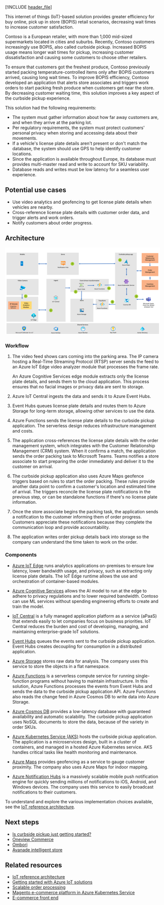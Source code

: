[!INCLUDE [header_file](../../../includes/sol-idea-header.md)]

This internet of things (IoT)-based solution provides greater efficiency for buy online, pick up in store (BOPIS) retail scenarios, decreasing wait times to increase customer satisfaction.

Contoso is a European retailer, with more than 1,000 mid-sized supermarkets located in cities and suburbs. Recently, Contoso customers increasingly use BOPIS, also called curbside pickup. Increased BOPIS usage means longer wait times for pickup, increasing customer dissatisfaction and causing some customers to choose other retailers.

To ensure that customers got the freshest produce, Contoso previously started packing temperature-controlled items only after BOPIS customers arrived, causing long wait times. To improve BOPIS efficiency, Contoso developed an application that alerts store associates and triggers work orders to start packing fresh produce when customers get near the store. By decreasing customer waiting time, this solution improves a key aspect of the curbside pickup experience.

This solution had the following requirements:

- The system must gather information about how far away customers are, and when they arrive at the parking lot.
- Per regulatory requirements, the system must protect customers' personal privacy when storing and accessing data about their movements.
- If a vehicle's license plate details aren't present or don't match the database, the system should use GPS to help identify customer locations.
- Since the application is available throughout Europe, its database must provides multi-master read and write to account for SKU variability.
- Database reads and writes must be low latency for a seamless user experience.

## Potential use cases

- Use video analytics and geofencing to get license plate details when vehicles are nearby.
- Cross-reference license plate details with customer order data, and trigger alerts and work orders.
- Notify customers about order progress.

## Architecture

![Architecture diagram showing the data flow for the buy-online-pick-up-in-store IoT solution.](media/bopis.png)

### Workflow

1. The video feed shows cars coming into the parking area. The IP camera hosting a Real-Time Streaming Protocol (RTSP) server sends the feed to an Azure IoT Edge video analyzer module that processes the frame rate.

   An Azure Cognitive Services edge module extracts only the license plate details, and sends them to the cloud application. This process ensures that no facial images or privacy data are sent to storage.

1. Azure IoT Central ingests the data and sends it to Azure Event Hubs.

1. Event Hubs queues license plate details and routes them to Azure Storage for long-term storage, allowing other services to use the data.

1. Azure Functions sends the license plate details to the curbside pickup application. The serverless design reduces infrastructure management and costs.

1. The application cross-references the license plate details with the order management system, which integrates with the Customer Relationship Management (CRM) system. When it confirms a match, the application sends the order packing task to Microsoft Teams. Teams notifies a store associate to start preparing the order immediately and deliver it to the customer on arrival.

1. The curbside pickup application also uses Azure Maps geofence triggers based on rules to start the order packing. These rules provide another data point to confirm a customer's location and estimated time of arrival. The triggers reconcile the license plate notifications in the previous step, or can be standalone functions if there's no license plate information.

1. Once the store associate begins the packing task, the application sends a notification to the customer informing them of order progress. Customers appreciate these notifications because they complete the communication loop and provide accountability.

1. The application writes order pickup details back into storage so the company can understand the time taken to work on the order.

### Components

- [Azure IoT Edge](https://azure.microsoft.com/services/iot-edge) runs analytics applications on-premises to ensure low latency, lower bandwidth usage, and privacy, such as extracting only license plate details. The IoT Edge runtime allows the use and orchestration of container-based modules.

- [Azure Cognitive Services](https://azure.microsoft.com/services/cognitive-services) allows the AI model to run at the edge to adhere to privacy regulations and to lower required bandwidth. Contoso can use ML services without spending engineering efforts to create and train the model.

- [IoT Central](https://azure.microsoft.com/services/iot-central) is a fully managed application platform as a service (aPaaS) that extends easily to let companies focus on business priorities. IoT Central reduces the burden and cost of developing, managing, and maintaining enterprise-grade IoT solutions.

- [Event Hubs](https://azure.microsoft.com/services/event-hubs) queues the events sent to the curbside pickup application. Event Hubs creates decoupling for consumption in a distributed application.

- [Azure Storage](https://azure.microsoft.com/services/storage) stores raw data for analysis. The company uses this service to store the objects in a flat namespace.

- [Azure Functions](https://azure.microsoft.com/services/functions) is a serverless compute service for running single-function programs without having to maintain infrastructure. In this solution, Azure Functions processes the events from Event Hubs and sends the data to the curbside pickup application API. Azure Functions also reads the change feed in Azure Cosmos DB to write data into Azure Storage.

- [Azure Cosmos DB](https://azure.microsoft.com/services/cosmos-db) provides a low-latency database with guaranteed availability and automatic scalability. The curbside pickup application uses NoSQL documents to store the data, because of the variety in order SKUs.

- [Azure Kubernetes Service (AKS)](https://azure.microsoft.com/services/kubernetes-service) hosts the curbside pickup application. The application is a microservices design, built in a cluster of containers, and managed in a hosted Azure Kubernetes service. AKS handles critical tasks like health monitoring and maintenance.

- [Azure Maps](https://azure.microsoft.com/services/azure-maps/) provides geofencing as a service to gauge customer proximity. The company also uses Azure Maps for indoor mapping.

- [Azure Notification Hubs](https://azure.microsoft.com/services/notification-hubs) is a massively scalable mobile push notification engine for quickly sending millions of notifications to iOS, Android, and Windows devices. The company uses this service to easily broadcast notifications to their customers.

To understand and explore the various implementation choices available, see the [IoT reference architecture](../../reference-architectures/iot.yml).

## Next steps

- [Is curbside pickup just getting started?](https://retailwire.com/discussion/is-curbside-pickup-just-getting-started)
- [Oneview Commerce](https://www.oneviewcommerce.com)
- [Ombori](https://ombori.com/)
- [Avanade intelligent store](https://www.avanade.com/en/industry/retail/intelligent-store-whitepaper)

## Related resources

- [IoT reference architecture](../../reference-architectures/iot.yml)
- [Getting started with Azure IoT solutions](../../reference-architectures/iot/iot-architecture-overview.md)
- [Scalable order processing](../data/ecommerce-order-processing.yml)
- [Magento e-commerce platform in Azure Kubernetes Service](../example-scenario/magento/magento-azure.yml)
- [E-commerce front end](../example-scenario/apps/ecommerce-scenario.yml)
